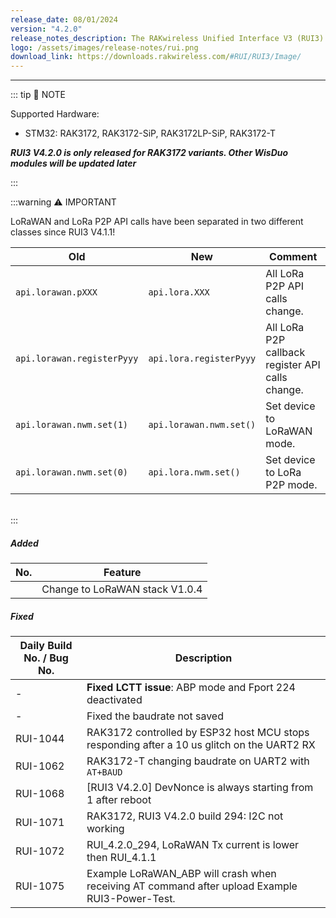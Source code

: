 ```yaml
---
release_date: 08/01/2024
version: "4.2.0"
release_notes_description: The RAKwireless Unified Interface V3 (RUI3) is designed to help IoT developers make their IoT products faster. It is compatible with RAK LPWAN modules and supports the standard AT Commands and the Binary Mode. The Binary mode is an improved version of the AT command with its efficient byte-array-based protocol and implementation of checksum. RUI3 also allows you to create your own custom firmware using RUI3 APIs that are compatible with popular IDEs like Arduino and Visual Studio. With custom firmware, you will not need any external host microcontroller or microprocessor, which can save you cost, circuit board space, and current consumption.
logo: /assets/images/release-notes/rui.png
download_link: https://downloads.rakwireless.com/#RUI/RUI3/Image/
---
```


<rk-release-notes/>

---

::: tip 📝 NOTE

Supported Hardware:

- STM32: RAK3172, RAK3172-SiP, RAK3172LP-SiP, RAK3172-T

_**RUI3 V4.2.0 is only released for RAK3172 variants. Other WisDuo modules will be updated later**_

:::

:::warning ⚠️ IMPORTANT

LoRaWAN and LoRa P2P API calls have been separated in two different classes since RUI3 V4.1.1!

| Old                        | New                     | Comment                                          |
|----------------------------|-------------------------|--------------------------------------------------|
| `api.lorawan.pXXX`         | `api.lora.XXX`          | All LoRa P2P API calls change.                   |
| `api.lorawan.registerPyyy` | `api.lora.registerPyyy` | All LoRa P2P callback register API calls change. |
| `api.lorawan.nwm.set(1)`   | `api.lorawan.nwm.set()` | Set device to LoRaWAN mode.                      |
| `api.lorawan.nwm.set(0)`   | `api.lora.nwm.set()`    | Set device to LoRa P2P mode.                     |

<br>
:::

##### Added

| No.      | Feature                                                                                                            |
|----------|--------------------------------------------------------------------------------------------------------------------|
|          | Change to LoRaWAN stack V1.0.4                                                                                     |



##### Fixed

| Daily Build No. / Bug No. | Description                                                                                                                                            |
|---------------------------|--------------------------------------------------------------------------------------------------------------------------------------------------------|
| -                         | **Fixed LCTT issue**: ABP mode and Fport 224 deactivated                                                                                               |
| -                         | Fixed the baudrate not saved                                                                                                                           |
| RUI-1044                  | RAK3172 controlled by ESP32 host MCU stops responding after a 10&nbsp;us glitch on the UART2 RX                                                        |
| RUI-1062                  | RAK3172-T changing baudrate on UART2 with `AT+BAUD`                                                                                                    |
| RUI-1068                  | [RUI3 V4.2.0] DevNonce is always starting from 1 after reboot                                                                                          |
| RUI-1071                  | RAK3172, RUI3 V4.2.0 build 294: I2C not working                                                                                                        |
| RUI-1072                  | RUI_4.2.0_294, LoRaWAN Tx current is lower then RUI_4.1.1                                                                                              |
| RUI-1075                  | Example LoRaWAN_ABP will crash when receiving AT command after upload Example RUI3-Power-Test.                                                         |